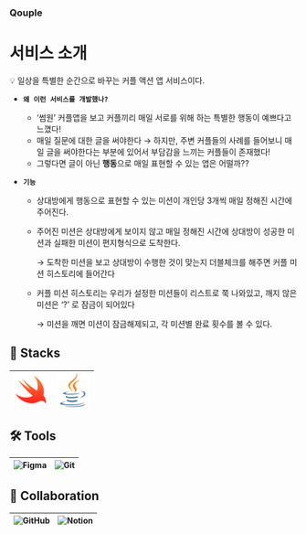 ### Qouple

# 서비스 소개

<aside>
💡 일상을 특별한 순간으로 바꾸는 커플 액션 앱 서비스이다.

</aside>

- **`왜 이런 서비스를 개발했나?`**
    - ‘썸원’ 커플앱을 보고 커플끼리 매일 서로를 위해 하는 특별한 행동이 예쁘다고 느꼈다!
    - 매일 질문에 대한 글을 써야한다 → 하지만, 주변 커플들의 사례를 들어보니 매일 글을 써야한다는 부분에 있어서 부담감을 느끼는 커플들이 존재했다!
    - 그렇다면 글이 아닌 **행동**으로 매일 표현할 수 있는 앱은 어떨까??
    
- **`기능`**
    - 상대방에게 행동으로 표현할 수 있는 미션이 개인당 3개씩 매일 정해진 시간에 주어진다.
    - 주어진 미션은 상대방에게 보이지 않고 매일 정해진 시간에 상대방이 성공한 미션과 실패한 미션이 편지형식으로 도착한다.
        
        → 도착한 미션을 보고 상대방이 수행한 것이 맞는지 더블체크를 해주면 커플 미션 히스토리에 들어간다
        
    - 커플 미션 히스토리는 우리가 설정한 미션들이 리스트로 쭉 나와있고, 깨지 않은 미션은 ‘?’ 로 잠금이 되어있다
        
        → 미션을 깨면 미션이 잠금해제되고, 각 미션별 완료 횟수를 볼 수 있다.
        

## 🚀 Stacks

|<img src="https://github.com/giljihun/giljihun/blob/main/images/swift.png" width=60> | <img src="https://github.com/giljihun/giljihun/blob/main/images/java.png" width=60> |
|:---:|:---:|

## 🛠 Tools

|<img src="https://cdn-icons-png.flaticon.com/512/5968/5968705.png" alt="Figma" width="60" /> | <img src="https://git-scm.com/images/logos/downloads/Git-Icon-1788C.png" alt="Git" width="60" /> |
|:---:|:---:|

## 👥 Collaboration

|<img src="https://cdn-icons-png.flaticon.com/512/25/25231.png" alt="GitHub" width="60" /> | <img src="https://cdn.icon-icons.com/icons2/2389/PNG/512/notion_logo_icon_145025.png" alt="Notion" width="60" /> |
|:---:|:---:|

